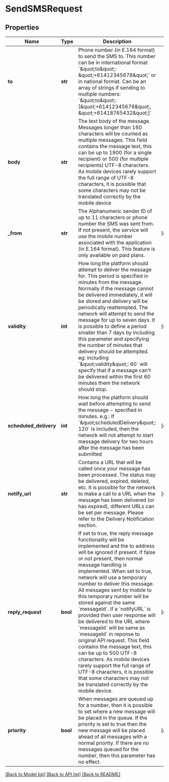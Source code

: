 # SendSMSRequest

## Properties
Name | Type | Description | Notes
------------ | ------------- | ------------- | -------------
**to** | **str** | Phone number (in E.164 format) to send the SMS to. This number can be in international format &#x60;\&quot;to\&quot;: \&quot;+61412345678\&quot;&#x60; or in national format. Can be an array of strings if sending to multiple numbers: &#x60;\&quot;to\&quot;:[\&quot;+61412345678\&quot;, \&quot;+61418765432\&quot;]&#x60;  | 
**body** | **str** | The text body of the message. Messages longer than 160 characters will be counted as multiple messages. This field contains the message text, this can be up to 1900 (for a single recipient) or 500 (for multiple recipients) UTF-8 characters. As mobile devices rarely support the full range of UTF-8 characters, it is possible that some characters may not be translated correctly by the mobile device  | 
**_from** | **str** | The Alphanumeric sender ID of up to 11 characters or phone number the SMS was sent from. If not present, the service will use the mobile number associated with the application (in E.164 format). This feature is only available on paid plans. | [optional] 
**validity** | **int** | How long the platform should attempt to deliver the message for. This period is specified in minutes from the message. Normally if the message cannot be delivered immediately, it will be stored and delivery will be periodically reattempted. The network will attempt to send the message for up to seven days. It is possible to define a period smaller than 7 days by including this parameter and specifying the number of minutes that delivery should be attempted. eg: including &#x60;\&quot;validity\&quot;: 60&#x60; will specify that if a message can&#39;t be delivered within the first 60 minutes them the network should stop. | [optional] 
**scheduled_delivery** | **int** | How long the platform should wait before attempting to send the message - specified in minutes. e.g.: If &#x60;\&quot;scheduledDelivery\&quot;: 120&#x60; is included, then the network will not attempt to start message delivery for two hours after the message has been submitted | [optional] 
**notify_url** | **str** | Contains a URL that will be called once your message has been processed. The status may be delivered, expired, deleted, etc. It is possible for the network to make a call to a URL when the message has been delivered (or has expired), different URLs can be set per message. Please refer to the Delivery Notification section. | [optional] 
**reply_request** | **bool** | If set to true, the reply message functionality will be implemented and the to address will be ignored if present. If false or not present, then normal message handling is implemented. When set to true, network will use a temporary number to deliver this message. All messages sent by mobile to this temporary number will be stored against the same &#x60;messageId&#x60;. If a &#x60;notifyURL&#x60; is provided then user response will be delivered to the URL where &#x60;messageId&#x60; will be same as &#x60;messageId&#x60; in reponse to original API request. This field contains the message text, this can be up to 500 UTF-8 characters. As mobile devices rarely support the full range of UTF-8 characters, it is possible that some characters may not be translated correctly by the mobile device. | [optional] 
**priority** | **bool** | When messages are queued up for a number, then it is possible to set where a new message will be placed in the queue. If the priority is set to true then the new message will be placed ahead of all messages with a normal priority. If there are no messages queued for the number, then this parameter has no effect. | [optional] 

[[Back to Model list]](../README.md#documentation-for-models) [[Back to API list]](../README.md#documentation-for-api-endpoints) [[Back to README]](../README.md)


